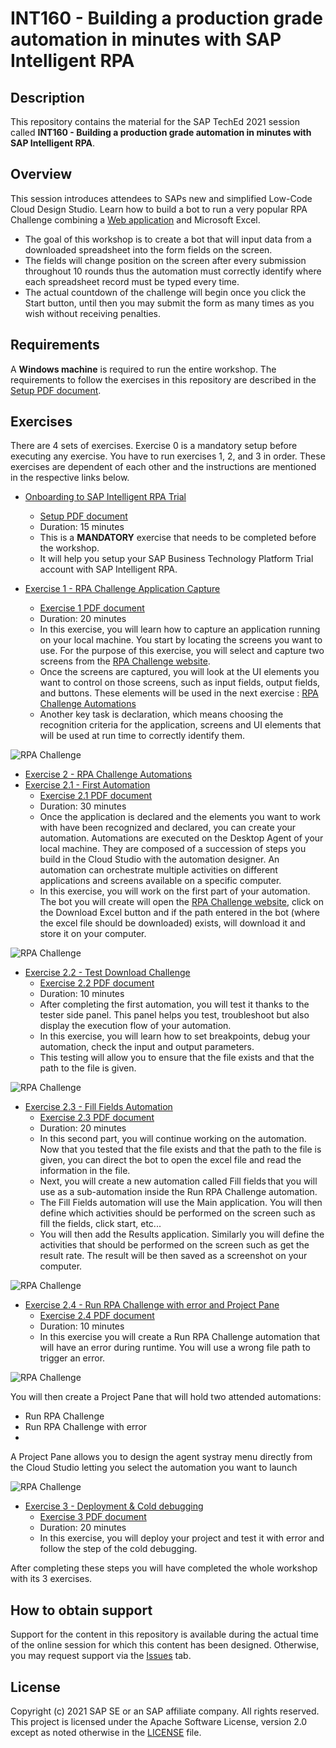 # INT160 - Building a production grade automation in minutes with SAP Intelligent RPA

## Description

This repository contains the material for the SAP TechEd 2021 session called **INT160 - Building a production grade automation in minutes with SAP Intelligent RPA**.

## Overview

This session introduces attendees to SAPs new and simplified Low-Code Cloud Design Studio. Learn how to build a bot to run a very popular RPA Challenge combining a [Web application](http://www.rpachallenge.com) and Microsoft Excel.

- The goal of this workshop is to create a bot that will input data from a downloaded spreadsheet into the form fields on the screen.
- The fields will change position on the screen after every submission throughout 10 rounds thus the automation must correctly identify where each spreadsheet record must be typed every time.
- The actual countdown of the challenge will begin once you click the Start button, until then you may submit the form as many times as you wish without receiving penalties.

## Requirements

A **Windows machine** is required to run the entire workshop.
The requirements to follow the exercises in this repository are described in the [Setup PDF document](exercises/exercise0/Setup%20Trial%20Landscape.pdf).

## Exercises

There are 4 sets of exercises. Exercise 0 is a mandatory setup before executing any exercise. You have to run exercises 1, 2, and 3 in order. These exercises are dependent of each other and the instructions are mentioned in the respective links below.

- [Onboarding to SAP Intelligent RPA Trial](exercises/exercise0/)
    - [Setup PDF document](exercises/exercise0/Setup%20Trial%20Landscape.pdf)
    - Duration: 15 minutes 
    - This is a **MANDATORY** exercise that needs to be completed before the workshop.
    - It will help you setup your SAP Business Technology Platform Trial account with SAP Intelligent RPA. 

- [Exercise 1 - RPA Challenge Application Capture](exercises/exercise1/)
    - [Exercise 1 PDF document](exercises/exercise1/1%20-%20RPA%20Challenge%20Application%20Capture.pdf)
    - Duration: 20 minutes 
    - In this exercise, you will learn how to capture an application running on your local machine. You start by locating the screens you want to use. For the purpose of this exercise, you will select and capture two screens from the [RPA Challenge website](http://www.rpachallenge.com). 
    - Once the screens are captured, you will look at the UI elements you want to control on those screens, such as input fields, output fields, and buttons. These elements will be used in the next exercise : [RPA Challenge Automations](exercises/exercise2/)
    - Another key task is declaration, which means choosing the recognition criteria for the application, screens and UI elements that will be used at run time to correctly identify them.
    
![RPA Challenge](rpa-challenge.png)

- [Exercise 2 - RPA Challenge Automations](exercises/exercise2/)
- [Exercise 2.1 - First Automation](exercises/exercise2#exercise-21-First-Automation)
    - [Exercise 2.1 PDF document](exercises/exercise2/2.1%20-%20First%20Automation.pdf)
    - Duration: 30 minutes
    - Once the application is declared and the elements you want to work with have been recognized and declared, you can create your automation.
Automations are executed on the Desktop Agent of your local machine.  They are composed of a succession of steps you build in the Cloud Studio with the automation designer. An automation can orchestrate multiple activities on different applications and screens available on a specific computer.
    - In this exercise, you will work on the first part of your automation. The bot you will create will open the [RPA Challenge website](http://www.rpachallenge.com), click on the Download Excel button and if the path entered in the bot (where the excel file should be downloaded) exists, will download it and store it on your computer.
    
![RPA Challenge](first-automation.png)

- [Exercise 2.2 - Test Download Challenge](exercises/exercise2#exercise-22-Test-Download-Challenge)
    - [Exercise 2.2 PDF document](exercises/exercise2/2.2%20-%20Test%20Download%20Challenge.pdf) 
    - Duration: 10 minutes
    - After completing the first automation, you will test it thanks to the tester side panel. This panel helps you test, troubleshoot but also display the execution flow of your automation.
    - In this exercise, you will learn how to set breakpoints, debug your automation, check the input and output parameters. 
    - This testing will allow you to ensure that the file exists and that the path to the file is given.

![RPA Challenge](test-download-challenge.png)

- [Exercise 2.3 - Fill Fields Automation](exercises/exercise2#exercise-23-fill-Fields-Automation)
    - [Exercise 2.3 PDF document](exercises/exercise2/2.3%20-%20Fill%20Fields%20Automation.pdf) 
    - Duration: 20 minutes
    - In this second part, you will continue working on the automation. Now that you tested that the file exists and that the path to the file is given, you can direct the bot to open the excel file and read the information in the file.
    - Next, you will create a new automation called Fill fields that you will use as a sub-automation inside the Run RPA Challenge automation. 
    - The Fill Fields automation will use the Main application. You will then define which activities should be performed on the screen such as fill the fields, click start, etc...
    - You will then add the Results application. Similarly you will define the activities that should be performed on the screen such as get the result rate. The result will be then saved as a screenshot on your computer.

![RPA Challenge](fill-fields-automation.png)

- [Exercise 2.4 - Run RPA Challenge with error and Project Pane](exercises/exercise2#exercise-24-Run-RPA-Challenge-with-error-and-Project-Pane)
    - [Exercise 2.4 PDF document](exercises/exercise2/2.4%20-%20Run%20RPA%20Challenge%20with%20error%20and%20Project%20Pane.pdf)
    - Duration: 10 minutes
    - In this exercise you will create a Run RPA Challenge automation that will have an error during runtime. You will use a wrong file path to trigger an error.
   
![RPA Challenge](RpaChallenge-with-error.png)

You will then create a Project Pane that will hold two attended automations: 
- Run RPA Challenge
- Run RPA Challenge with error
- 
A Project Pane allows you to design the agent systray menu directly from the Cloud Studio letting you select the automation you want to launch

![RPA Challenge](error-project-pane.png)

- [Exercise 3 - Deployment & Cold debugging](exercises/exercise3/)
    - [Exercise 3 PDF document](exercises/exercise3/3%20-%20Deployment%20&%20Cold%20debugging.pdf)
    - Duration: 20 minutes 
    - In this exercise, you will deploy your project and test it with error and follow the step of the cold debugging.

After completing these steps you will have completed the whole workshop with its 3 exercises. 

## How to obtain support

Support for the content in this repository is available during the actual time of the online session for which this content has been designed. Otherwise, you may request support via the [Issues](../../issues) tab.

## License

Copyright (c) 2021 SAP SE or an SAP affiliate company. All rights reserved. This project is licensed under the Apache Software License, version 2.0 except as noted otherwise in the [LICENSE](LICENSES/Apache-2.0.txt) file.
